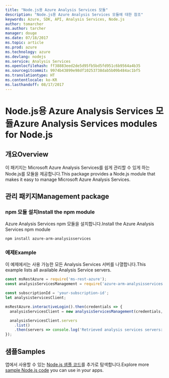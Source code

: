 ```yaml
---
title: "Node.js용 Azure Analysis Services 모듈"
description: "Node.js용 Azure Analysis Services 모듈에 대한 참조"
keywords: Azure, SDK, API, Analysis Services, Node.js
author: tomarcher
ms.author: tarcher
manager: douge
ms.date: 07/18/2017
ms.topic: article
ms.prod: azure
ms.technology: azure
ms.devlang: nodejs
ms.service: Analysis Services
ms.openlocfilehash: ff38883eed2de5d95fb5bd5fd951c6b9564a4b35
ms.sourcegitcommit: 9974b43899e98df10253738dab5b09b484ac1bf5
ms.translationtype: HT
ms.contentlocale: ko-KR
ms.lasthandoff: 08/17/2017
---
```

# <a name="azure-analysis-services-modules-for-nodejs"></a><span data-ttu-id="e6aac-104">Node.js용 Azure Analysis Services 모듈</span><span class="sxs-lookup"><span data-stu-id="e6aac-104">Azure Analysis Services modules for Node.js</span></span>

## <a name="overview"></a><span data-ttu-id="e6aac-105">개요</span><span class="sxs-lookup"><span data-stu-id="e6aac-105">Overview</span></span>
<span data-ttu-id="e6aac-106">이 패키지는 Microsoft Azure Analysis Services를 쉽게 관리할 수 있게 하는 Node.js를 모듈을 제공합니다.</span><span class="sxs-lookup"><span data-stu-id="e6aac-106">This package provides a Node.js module that makes it easy to manage Microsoft Azure Analysis Services.</span></span>

## <a name="management-package"></a><span data-ttu-id="e6aac-107">관리 패키지</span><span class="sxs-lookup"><span data-stu-id="e6aac-107">Management package</span></span>

### <a name="install-the-npm-module"></a><span data-ttu-id="e6aac-108">npm 모듈 설치</span><span class="sxs-lookup"><span data-stu-id="e6aac-108">Install the npm module</span></span>

<span data-ttu-id="e6aac-109">Azure Analysis Services npm 모듈을 설치합니다.</span><span class="sxs-lookup"><span data-stu-id="e6aac-109">Install the Azure Analysis Services npm module</span></span>

```bash
npm install azure-arm-analysisservices
```

### <a name="example"></a><span data-ttu-id="e6aac-110">예제</span><span class="sxs-lookup"><span data-stu-id="e6aac-110">Example</span></span>

<span data-ttu-id="e6aac-111">이 예제에서는 사용 가능한 모든 Analysis Services 서버를 나열합니다.</span><span class="sxs-lookup"><span data-stu-id="e6aac-111">This example lists all available Analysis Service servers.</span></span>

```javascript
const msRestAzure = require('ms-rest-azure');
const analysisServicesManagement = require('azure-arm-analysisservices');

const subscriptionId = 'your-subscription-id';
let analysisServicesClient;

msRestAzure.interactiveLogin().then(credentials => {
  analysisServicesClient = new analysisServicesManagement(credentials, subscriptionId);

  analysisServicesClient.servers
    .list()
    .then(servers => console.log('Retrieved analysis services servers: ', servers));
});
```

## <a name="samples"></a><span data-ttu-id="e6aac-112">샘플</span><span class="sxs-lookup"><span data-stu-id="e6aac-112">Samples</span></span>

<span data-ttu-id="e6aac-113">앱에서 사용할 수 있는 [Node.js 샘플 코드](https://azure.microsoft.com/resources/samples/?platform=nodejs)를 추가로 탐색합니다.</span><span class="sxs-lookup"><span data-stu-id="e6aac-113">Explore more [sample Node.js code](https://azure.microsoft.com/resources/samples/?platform=nodejs) you can use in your apps.</span></span>
